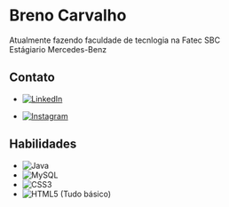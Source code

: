 
# Breno Carvalho

Atualmente fazendo faculdade de tecnlogia na Fatec SBC  
Estágiario Mercedes-Benz 

## Contato

- [![LinkedIn](https://img.shields.io/badge/LinkedIn-0077B5?style=for-the-badge&logo=linkedin&logoColor=white)](https://www.linkedin.com/in/breno-carvalho08/)

- [![Instagram](https://img.shields.io/badge/-Instagram-%23E4405F?style=for-the-badge&logo=instagram&logoColor=white)](https://www.instagram.com/carvalho__08)

## Habilidades
 
- ![Java](https://img.shields.io/badge/java-%23ED8B00.svg?style=for-the-badge&logo=openjdk&logoColor=white)
- ![MySQL](https://img.shields.io/badge/MySQL-00000F?style=for-the-badge&logo=mysql&logoColor=white)
- ![CSS3](https://img.shields.io/badge/CSS3-1572B6?style=for-the-badge&logo=css3&logoColor=white)
- ![HTML5](https://img.shields.io/badge/HTML5-E34F26?style=for-the-badge&logo=html5&logoColor=white)
(Tudo básico)
